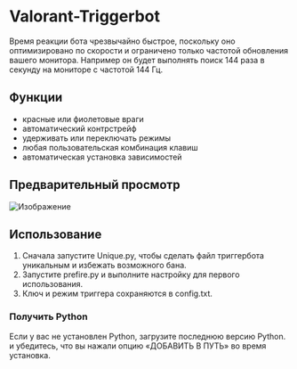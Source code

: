 # Valorant-Triggerbot

Время реакции бота чрезвычайно быстрое, поскольку оно оптимизировано по скорости и ограничено только частотой обновления вашего монитора.
Например он будет выполнять поиск 144 раза в секунду на мониторе с частотой 144 Гц.

## Функции
- красные или фиолетовые враги
- автоматический контрстрейф
- удерживать или переключать режимы
- любая пользовательская комбинация клавиш
- автоматическая установка зависимостей

## Предварительный просмотр
![Изображение](https://i.ibb.co/N9cGj7J/preview.png)

## Использование
1. Сначала запустите Unique.py, чтобы сделать файл триггербота уникальным и избежать возможного бана.
1. Запустите prefire.py и выполните настройку для первого использования.
2. Ключ и режим триггера сохраняются в config.txt.

### Получить Python
Если у вас не установлен Python, загрузите последнюю версию Python.
и убедитесь, что вы нажали опцию «ДОБАВИТЬ В ПУТЬ» во время
установка.

